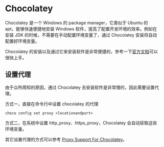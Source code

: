 # Chocolatey

Chocolatey 是一个 Windows 的 package manager，它类似于 Ubuntu 的 apt，能够快速便捷地安装 Windows 软件，提高了配置开发环境的效率。例如在安装 JDK 的时候，不需要在手动配置环境变量了，通过 Chocolatey 安装将自动配置好环境变量。

Chocolatey 的安装以及通过它来安装软件是非常便捷的，参考一下[官方文档](https://chocolatey.org/docs)可以很快上手。

## 设置代理

由于众所周知的原因，通过 Chocolatey 去安装软件是非常慢的，因此需要设置代理。

方式一，直接在命令行中设置 chocolatey 的代理

```shell
choco config set proxy <locationandport>
```

方式二，在系统中设置 http_proxy、https_proxy，Chocolatey 会自动获取这些环境变量。

其它设置代理的方式可以参考 [Proxy Support For Chocolatey](https://chocolatey.org/docs/proxy-settings-for-chocolatey)。
